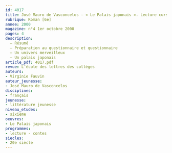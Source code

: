 ```yaml
---
id: 4017
title: José Mauro de Vasconcelos – « Le Palais japonais ». Lecture cursive
rubrique: Roman [6e]
annee: 2000
magazine: n°4 1er octobre 2000
pages: 4
description: 
  – Résumé
  – Préparation au questionnaire et questionnaire
  – Un univers merveilleux
  – Un palais japonais
article_pdf: 4017.pdf
revue: L’école des lettres des collèges
auteurs:
- Virginie Fauvin
auteur_jeunesse:
- José Mauro de Vasconcelos
disciplines:
- français
jeunesse:
- littérature jeunesse
niveau_etudes:
- sixième
oeuvres:
- Le Palais japonais
programmes:
- lecture - contes
siecles:
- 20e siècle
---
```

